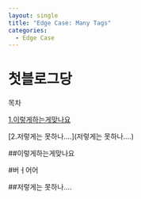 ```yaml
---
layout: single
title: "Edge Case: Many Tags"
categories:
  - Edge Case
---
```


# 첫블로그당

목차

[1.이렇게하는게맞나요](#이렇게하는게맞나요)

[2.저렇게는 못하나....](저렇게는 못하나....)





##이렇게하는게맞나요



#버ㅓ어어



##저렇게는 못하나....